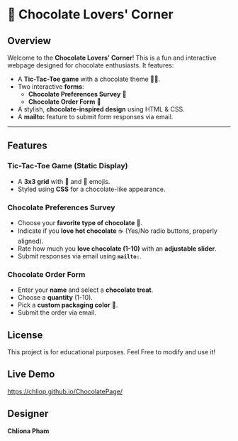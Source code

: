 # 🍫 Chocolate Lovers' Corner

## Overview
Welcome to the **Chocolate Lovers' Corner**! This is a fun and interactive webpage designed for chocolate enthusiasts. It features:
- A **Tic-Tac-Toe game** with a chocolate theme 🍪🍫.
- Two interactive **forms**:
  - **Chocolate Preferences Survey** 🍩
  - **Chocolate Order Form** 🍪
- A stylish, **chocolate-inspired design** using HTML & CSS.
- A **mailto:** feature to submit form responses via email.

---

## Features
### **Tic-Tac-Toe Game (Static Display)**
- A **3x3 grid** with 🍪 and 🍫 emojis.
- Styled using **CSS** for a chocolate-like appearance.

### **Chocolate Preferences Survey**
- Choose your **favorite type of chocolate** 🍬.
- Indicate if you **love hot chocolate** ☕ (Yes/No radio buttons, properly aligned).
- Rate how much you **love chocolate (1-10)** with an **adjustable slider**.
- Submit responses via email using **`mailto:`**.

### **Chocolate Order Form**
- Enter your **name** and select a **chocolate treat**.
- Choose a **quantity** (1-10).
- Pick a **custom packaging color** 🎨.
- Submit the order via email.

## License
This project is for educational purposes. Feel Free to modify and use it!

## Live Demo
https://chliop.github.io/ChocolatePage/

## Designer

**Chliona Pham** 



